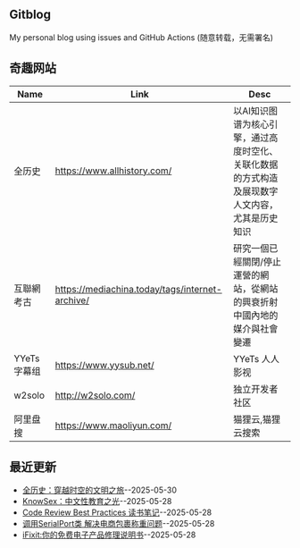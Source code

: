 ## Gitblog
My personal blog using issues and GitHub Actions (随意转载，无需署名)
## 奇趣网站
| Name | Link | Desc | 
 | ---- | ---- | ---- |
| 全历史 | https://www.allhistory.com/ | 以AI知识图谱为核心引擎，通过高度时空化、关联化数据的方式构造及展现数字人文内容，尤其是历史知识 |
| 互聯網考古 | https://mediachina.today/tags/internet-archive/ | 研究一個已經關閉/停止運營的網站，從網站的興衰折射中國內地的媒介與社會變遷 |
| YYeTs 字幕组 | https://www.yysub.net/ | YYeTs 人人影视|字幕组官方站 |
| w2solo | http://w2solo.com/ | 独立开发者社区 |
|  阿里盘搜 | https://www.maoliyun.com/ |  猫狸云,猫狸云搜索 |
## 最近更新
- [全历史：穿越时空的文明之旅](https://github.com/dotneteye/myblog/issues/12)--2025-05-30
- [KnowSex：中文性教育之光](https://github.com/dotneteye/myblog/issues/8)--2025-05-28
- [Code Review Best Practices 读书笔记](https://github.com/dotneteye/myblog/issues/7)--2025-05-28
- [调用SerialPort类 解决电商包裹称重问题](https://github.com/dotneteye/myblog/issues/6)--2025-05-28
- [iFixit:你的免费电子产品修理说明书](https://github.com/dotneteye/myblog/issues/5)--2025-05-28
